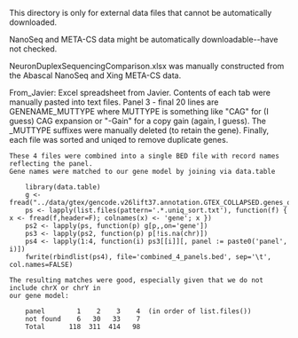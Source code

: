 This directory is only for external data files that cannot be automatically downloaded.


NanoSeq and META-CS data might be automatically downloadable--have not checked.

NeuronDuplexSequencingComparison.xlsx was manually constructed from the Abascal NanoSeq
and Xing META-CS data.


From_Javier:
    Excel spreadsheet from Javier. Contents of each tab were manually pasted into text files.
    Panel 3 - final 20 lines are GENENAME_MUTTYPE where MUTTYPE is something like "CAG" for
        (I guess) CAG expansion or "-Gain" for a copy gain (again, I guess). The _MUTTYPE
        suffixes were manually deleted (to retain the gene).
    Finally, each file was sorted and uniqed to remove duplicate genes.

    These 4 files were combined into a single BED file with record names reflecting the panel.
    Gene names were matched to our gene model by joining via data.table

        library(data.table)
        g <- fread("../data/gtex/gencode.v26lift37.annotation.GTEX_COLLAPSED.genes_only.bed")
        ps <- lapply(list.files(pattern='.*.uniq_sort.txt'), function(f) { x <- fread(f,header=F); colnames(x) <- 'gene'; x })      
        ps2 <- lapply(ps, function(p) g[p,,on='gene'])     
        ps3 <- lapply(ps2, function(p) p[!is.na(chr)])
        ps4 <- lapply(1:4, function(i) ps3[[i]][, panel := paste0('panel', i)])
        fwrite(rbindlist(ps4), file='combined_4_panels.bed', sep='\t', col.names=FALSE)

    The resulting matches were good, especially given that we do not include chrX or chrY in
    our gene model:

        panel        1    2    3    4  (in order of list.files())
        not found    6   30   33    7
        Total      118  311  414   98
